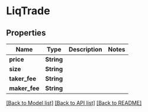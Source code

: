 # LiqTrade

## Properties

Name | Type | Description | Notes
------------ | ------------- | ------------- | -------------
**price** | **String** |  | 
**size** | **String** |  | 
**taker_fee** | **String** |  | 
**maker_fee** | **String** |  | 

[[Back to Model list]](../README.md#documentation-for-models) [[Back to API list]](../README.md#documentation-for-api-endpoints) [[Back to README]](../README.md)


